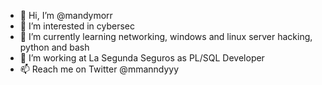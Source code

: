 - 👋 Hi, I’m @mandymorr
- 👀 I’m interested in cybersec
- 🌱 I’m currently learning networking, windows and linux server hacking, python and bash
- 💞️ I’m working at La Segunda Seguros as PL/SQL Developer 
- 📫 Reach me on Twitter @mmanndyyy
